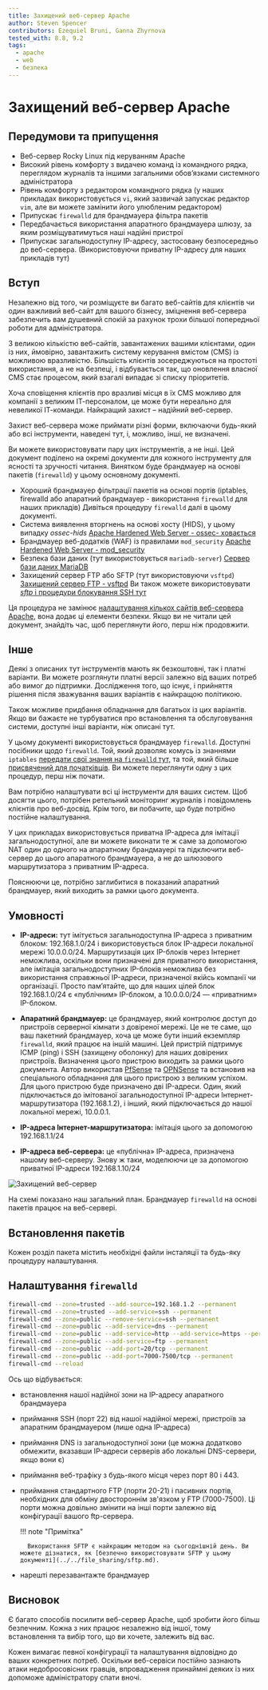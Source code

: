 ```yaml
---
title: Захищений веб-сервер Apache
author: Steven Spencer
contributors: Ezequiel Bruni, Ganna Zhyrnova
tested_with: 8.8, 9.2
tags:
  - apache
  - web
  - безпека
---
```


# Захищений веб-сервер Apache

## Передумови та припущення

* Веб-сервер Rocky Linux під керуванням Apache
* Високий рівень комфорту з видачею команд із командного рядка, переглядом журналів та іншими загальними обов’язками системного адміністратора
* Рівень комфорту з редактором командного рядка (у наших прикладах використовується `vi`, який зазвичай запускає редактор `vim`, але ви можете замінити його улюбленим редактором)
* Припускає `firewalld` для брандмауера фільтра пакетів
* Передбачається використання апаратного брандмауера шлюзу, за яким розміщуватимуться наші надійні пристрої
* Припускає загальнодоступну IP-адресу, застосовану безпосередньо до веб-сервера. (Використовуючи приватну IP-адресу для наших прикладів тут)

## Вступ

Незалежно від того, чи розміщуєте ви багато веб-сайтів для клієнтів чи один важливий веб-сайт для вашого бізнесу, зміцнення веб-сервера забезпечить вам душевний спокій за рахунок трохи більшої попередньої роботи для адміністратора.

З великою кількістю веб-сайтів, завантажених вашими клієнтами, один із них, ймовірно, завантажить систему керування вмістом (CMS) із можливою вразливістю. Більшість клієнтів зосереджуються на простоті використання, а не на безпеці, і відбувається так, що оновлення власної CMS стає процесом, який взагалі випадає зі списку пріоритетів.

Хоча сповіщення клієнтів про вразливі місця в їх CMS можливо для компанії з великим ІТ-персоналом, це може бути нереально для невеликої ІТ-команди. Найкращий захист – надійний веб-сервер.

Захист веб-сервера може приймати різні форми, включаючи будь-який або всі інструменти, наведені тут, і, можливо, інші, не визначені.

Ви можете використовувати пару цих інструментів, а не інші. Цей документ поділено на окремі документи для кожного інструменту для ясності та зручності читання. Винятком буде брандмауер на основі пакетів (`firewalld`) у цьому основному документі.

* Хороший брандмауер фільтрації пакетів на основі портів (iptables, firewalld або апаратний брандмауер - використання `firewalld` для наших прикладів) Дивіться процедуру `firewalld` далі в цьому документі.
* Система виявлення вторгнень на основі хосту (HIDS), у цьому випадку _ossec-hids_ [Apache Hardened Web Server - ossec- ховається](ossec-hids.md)
* Брандмауер веб-додатків (WAF) із правилами `mod_security` [Apache Hardened Web Server - mod_security](modsecurity.md)
* Безпека бази даних (тут використовується `mariadb-server`) [Сервер бази даних MariaDB](../../database/database_mariadb-server.md)
* Захищений сервер FTP або SFTP (тут використовуючи `vsftpd`) [Захищений сервер FTP - vsftpd](../../file_sharing/secure_ftp_server_vsftpd.md) Ви також можете використовувати [_sftp_ і процедури блокування SSH тут](../../file_sharing/sftp.md)

Ця процедура не замінює [налаштування кількох сайтів веб-сервера Apache](../apache-sites-enabled.md), вона додає ці елементи безпеки. Якщо ви не читали цей документ, знайдіть час, щоб переглянути його, перш ніж продовжити.

## Інше

Деякі з описаних тут інструментів мають як безкоштовні, так і платні варіанти. Ви можете розглянути платні версії залежно від ваших потреб або вимог до підтримки. Дослідження того, що існує, і прийняття рішення після зважування ваших варіантів є найкращою політикою.

Також можливе придбання обладнання для багатьох із цих варіантів. Якщо ви бажаєте не турбуватися про встановлення та обслуговування системи, доступні інші варіанти, ніж описані тут.

У цьому документі використовується брандмауер `firewalld`. Доступні посібники щодо `firewalld`. Той, який дозволяє комусь із знаннями `iptables` [передати свої знання на `firewalld` тут,](../../security/firewalld.md) та той, який більше [присвячений для початківців](../../security/firewalld-beginners.md). Ви можете переглянути одну з цих процедур, перш ніж почати.

Вам потрібно налаштувати всі ці інструменти для ваших систем. Щоб досягти цього, потрібен ретельний моніторинг журналів і повідомлень клієнтів про веб-досвід. Крім того, ви побачите, що буде потрібно постійне налаштування.

У цих прикладах використовується приватна IP-адреса для імітації загальнодоступної, але ви можете виконати те ж саме за допомогою NAT один до одного на апаратному брандмауері та підключити веб-сервер до цього апаратного брандмауера, а не до шлюзового маршрутизатора з приватним IP-адреса.

Пояснюючи це, потрібно заглибитися в показаний апаратний брандмауер, який виходить за рамки цього документа.

## Умовності

* **IP-адреси:** тут імітується загальнодоступна IP-адреса з приватним блоком: 192.168.1.0/24 і використовується блок IP-адреси локальної мережі 10.0.0.0/24. Маршрутизація цих IP-блоків через Інтернет неможлива, оскільки вони призначені для приватного використання, але імітація загальнодоступних IP-блоків неможлива без використання справжньої IP-адреси, призначеної якійсь компанії чи організації. Просто пам’ятайте, що для наших цілей блок 192.168.1.0/24 є «публічним» IP-блоком, а 10.0.0.0/24 — «приватним» IP-блоком.

* **Апаратний брандмауер:** це брандмауер, який контролює доступ до пристроїв серверної кімнати з довіреної мережі. Це не те саме, що ваш пакетний брандмауер, хоча це може бути інший екземпляр `firewalld`, який працює на іншій машині. Цей пристрій підтримує ICMP (ping) і SSH (захищену оболонку) для наших довірених пристроїв. Визначення цього пристрою виходить за рамки цього документа. Автор використав [PfSense](https://www.pfsense.org/) та [OPNSense](https://opnsense.org/) та встановив на спеціального обладнання для цього пристрою з великим успіхом. Для цього пристрою буде призначено дві IP-адреси. Один, який підключається до імітованої загальнодоступної IP-адреси Інтернет-маршрутизатора (192.168.1.2), і інший, який підключається до нашої локальної мережі, 10.0.0.1.
* **IP-адреса Інтернет-маршрутизатора:** імітація цього за допомогою 192.168.1.1/24
* **IP-адреса веб-сервера:** це «публічна» IP-адреса, призначена нашому веб-серверу. Знову ж таки, моделюючи це за допомогою приватної IP-адреси 192.168.1.10/24

![Захищений веб-сервер](images/hardened_webserver_figure1.jpeg)

На схемі показано наш загальний план. Брандмауер `firewalld` на основі пакетів працює на веб-сервері.

## Встановлення пакетів

Кожен розділ пакета містить необхідні файли інсталяції та будь-яку процедуру налаштування.

## Налаштування `firewalld`

```bash
firewall-cmd --zone=trusted --add-source=192.168.1.2 --permanent
firewall-cmd --zone=trusted --add-service=ssh --permanent
firewall-cmd --zone=public --remove-service=ssh --permanent
firewall-cmd --zone=public --add-service=dns --permanent
firewall-cmd --zone=public --add-service=http --add-service=https --permanent
firewall-cmd --zone=public --add-service=ftp --permanent
firewall-cmd --zone=public --add-port=20/tcp --permanent
firewall-cmd --zone=public --add-port=7000-7500/tcp --permanent
firewall-cmd --reload
```

Ось що відбувається:

* встановлення нашої надійної зони на IP-адресу апаратного брандмауера
* приймання SSH (порт 22) від нашої надійної мережі, пристроїв за апаратним брандмауером (лише одна IP-адреса)
* приймання DNS із загальнодоступної зони (це можна додатково обмежити, вказавши IP-адреси серверів або локальні DNS-сервери, якщо вони є)
* приймання веб-трафіку з будь-якого місця через порт 80 і 443.
* приймання стандартного FTP (порти 20-21) і пасивних портів, необхідних для обміну двостороннім зв'язком у FTP (7000-7500). Ці порти можна довільно змінити на інші порти залежно від конфігурації вашого ftp-сервера.

    !!! note "Примітка"
  
        Використання SFTP є найкращим методом на сьогоднішній день. Ви можете дізнатися, як [безпечно використовувати SFTP у цьому документі](../../file_sharing/sftp.md).

* нарешті перезавантажте брандмауер

## Висновок

Є багато способів посилити веб-сервер Apache, щоб зробити його більш безпечним. Кожна з них працює незалежно від іншої, тому встановлення та вибір того, що ви хочете, залежить від вас.

Кожен вимагає певної конфігурації та налаштування відповідно до ваших конкретних потреб. Оскільки веб-сервіси постійно зазнають атаки недобросовісних гравців, впровадження принаймні деяких із них допоможе адміністратору спати вночі.
